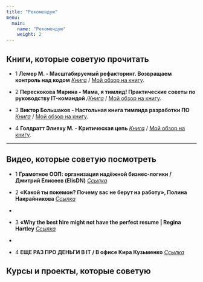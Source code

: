 ```yaml
---
title: "Рекомендую"
menu:
  main:
    name: "Рекомендую"
    weight: 2
---
```

## Книги, которые советую прочитать

- 1 **Лемер М. - Масштабируемый рефакторинг. Возвращаем контроль над кодом** *[Книга](https://www.ozon.ru/product/masshtabiruemyy-refaktoring-vozvrashchaem-kontrol-nad-kodom-815709240/)* / [Мой обзор на книгу]().

- 2 **Перескокова Марина - Мама, я тимлид! Практические советы по руководству IT-командой** */[Книга](https://www.ozon.ru/product/mama-ya-timlid-prakticheskie-sovety-po-rukovodstvu-it-komandoy-biznes-upravlenie-komandoy-268767033/)* / [Мой обзор на книгу]().

- 3 **Виктор Большаков - Настольная книга тимлида разработки ПО** *[Книга](https://www.ozon.ru/product/nastolnaya-kniga-timlida-razrabotki-po-461290749/)* / [Мой обзор на книгу]().

- 4 **Голдратт Элияху М. - Критическая цепь** *[Книга](https://www.ozon.ru/product/kriticheskaya-tsep-21211837/)* / [Мой обзор на книгу]().

---


## Видео, которые советую посмотреть

- 1 **Грамотное ООП: организация надёжной бизнес-логики / Дмитрий Елисеев (ElisDN)** *[Ссылка](https://www.youtube.com/watch?v=eU4ajVB9Lz4)*

- 2 **«Какой ты покемон? Почему вас не берут на работу», Полина Накрайникова** *[Ссылка](https://www.youtube.com/watch?v=Hftt0O3h43s&t=1s)*
- 
- 3 **«Why the best hire might not have the perfect resume | Regina Hartley** *[Ссылка](https://www.youtube.com/watch?v=jiDQDLnEXdA)*
- 
- 4 **ЕЩЕ РАЗ ПРО ДЕНЬГИ В IT / В офисе Кира Кузьменко** *[Ссылка](https://www.youtube.com/watch?v=y0ZNWd1k-no)*


## Курсы и проекты, которые советую
